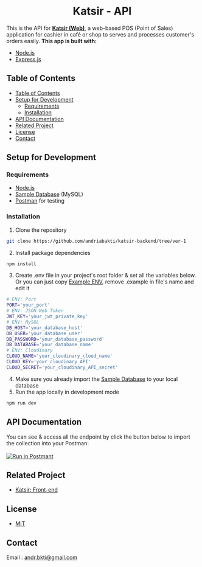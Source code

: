 <h1 align="center">Katsir - API</h1>

This is the API for <b>[Katsir (Web)](https://github.com/andriabakti/katsir-frontend)</b>, a web-based POS (Point of Sales) application for cashier in café or shop to serves and processes customer's orders easily. <b>This app is built with:</b>

- [Node.js](https://nodejs.org/en/)
- [Express.js](https://expressjs.com/)

## Table of Contents

- [Table of Contents](#table-of-contents)
- [Setup for Development](#setup-for-development)
  - [Requirements](#requirements)
  - [Installation](#installation)
- [API Documentation](#api-documentation)
- [Related Project](#related-project)
- [License](#license)
- [Contact](#contact)

## Setup for Development

### Requirements

- [Node.js](https://nodejs.org/en/download/)
- [Sample Database](db-sample-mysql.sql) (MySQL)
- [Postman](https://www.getpostman.com/) for testing

### Installation

1. Clone the repository

```sh
git clone https://github.com/andriabakti/katsir-backend/tree/ver-1
```

2. Install package dependencies

```sh
npm install
```

3. Create .env file in your project's root folder & set all the variables below. Or you can just copy [Example ENV](.env.example), remove .example in file's name and edit it

```sh
# ENV: Port
PORT='your_port'
# ENV: JSON Web Token
JWT_KEY='your_jwt_private_key'
# ENV: MySQL
DB_HOST='your_database_host'
DB_USER='your_database_user'
DB_PASSWORD='your_database_password'
DB_DATABASE='your_database_name'
# ENV: Cloudinary
CLOUD_NAME='your_cloudinary_cloud_name'
CLOUD_KEY='your_cloudinary_API'
CLOUD_SECRET='your_cloudinary_API_secret'
```

4. Make sure you already import the [Sample Database](db-sample-mysql.sql) to your local database
5. Run the app locally in development mode

```sh
npm run dev
```

## API Documentation

You can see & access all the endpoint by click the button below to import the collection into your Postman:</br>
</br>
[![Run in Postmant](https://run.pstmn.io/button.svg)](https://www.app.getpostman.com/run-collection/915af2ab7fbfc41d31da)

## Related Project

- [Katsir: Front-end](https://github.com/andriabakti/katsir-frontend)

## License

- [MIT](https://choosealicense.com/licenses/mit/)

## Contact

Email : andr.bkti@gmail.com
